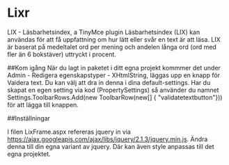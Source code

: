 # Lixr
LIX - Läsbarhetsindex, a TinyMce plugin
Läsbarhetsindex (LIX) kan användas för att få uppfattning om hur lätt eller svår en text är att läsa. LIX är baserat på medeltalet ord per mening och andelen långa ord (ord med fler än 6 bokstäver) uttryckt i procent.

##Kom igång
När du lagt in paketet i ditt egna projekt kommmer det under Admin - Redigera egenskapstyper - XHtmlString, läggas upp en knapp för Vaidera text.
Du kan välj att dra in denna i dina default-settings. Har du skapat en egen setting via kod (PropertySettings<TinyMCESettings>) så använder du
namnet Settings.ToolbarRows.Add(new ToolbarRow(new[] { "validatetextbutton"})) för att lägga till knappen.

##Inställningar

I filen LixFrame.aspx refereras jquery in via https://ajax.googleapis.com/ajax/libs/jquery/2.1.3/jquery.min.js.
Ändra denna till din egna variant av jquery. Där kan även style anpassas till det egna projektet.
